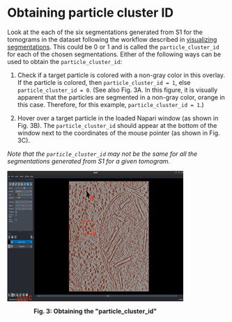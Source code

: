 # Obtaining particle cluster ID

Look at the each of the six segmentations generated from S1 for the tomograms in the dataset following the workflow described in [visualizing segmentations](visualizing_segmentations.md).  This could be 0 or 1 and is called the `particle_cluster_id` for each of the chosen segmentations. Either of the following ways can be used to obtain the `particle_cluster_id`:

1. Check if a target particle is colored with a non-gray color in this overlay. If the particle is colored, then `particle_cluster_id = 1`, else `particle_cluster_id = 0`. (See also Fig. 3A. In this figure, it is visually apparent that the particles are segmented in a non-gray color, orange in this case. Therefore, for this example, `particle_cluster_id = 1`.)

2. Hover over a target particle in the loaded Napari window (as shown in Fig. 3B). The `particle_cluster_id` should appear at the bottom of the window next to the coordinates of the mouse pointer (as shown in Fig. 3C).

*Note that the `particle_cluster_id` may not be the same for all the segmentations generated from S1 for a given tomogram.*

<div align="center" style="margin-right: 100px;">
    <img src="../images/napari_demo.jpg" alt="Fig. 3: Obtaining the 'particle_cluster_id'" height="300" align="center">
    <p align="center"><b>Fig. 3: Obtaining the "particle_cluster_id" </p>
</div>

